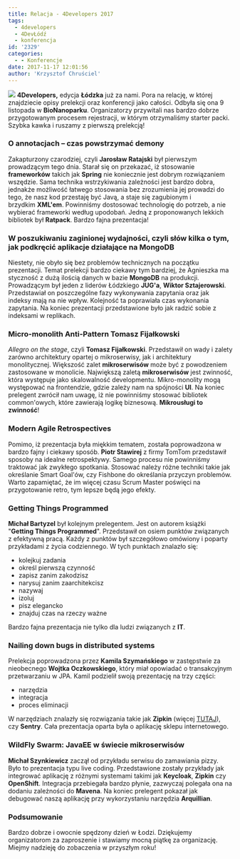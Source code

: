 ```yaml
---
title: Relacja - 4Developers 2017
tags:
  - 4developers
  - 4DevŁódź
  - konferencja
id: '2329'
categories:
  - - Konferencje
date: 2017-11-17 12:01:56
author: 'Krzysztof Chruściel'
---
```


![](http://codecouple.pl/wp-content/uploads/2017/10/4dev_Lodz_750x100-1.gif) **4Developers,** edycja **Łódzka** już za nami. Pora na relację, w której znajdziecie opisy prelekcji oraz konferencji jako całości. Odbyła się ona 9 listopada w **BioNanoparku**. Organizatorzy przywitali nas bardzo dobrze przygotowanym procesem rejestracji, w którym otrzymaliśmy starter packi. Szybka kawka i ruszamy z pierwszą prelekcją!
<!-- more -->
### O annotacjach – czas powstrzymać demony

Zakapturzony czarodziej, czyli **Jarosław Ratajski** był pierwszym prowadzącym tego dnia. Starał się on przekazać, iż stosowanie **frameworków** takich jak **Spring** nie koniecznie jest dobrym rozwiązaniem wszędzie. Sama technika wstrzykiwania zależności jest bardzo dobra, jednakże możliwość łatwego stosowania bez zrozumienia jej prowadzi do tego, że nasz kod przestaję być Javą, a staje się zagubionym i brzydkim **XML'em**. Powinniśmy dostosować technologię do potrzeb, a nie wybierać frameworki według upodobań. Jedną z proponowanych lekkich bibliotek był **Ratpack**. Bardzo fajna prezentacja!

### W poszukiwaniu zaginionej wydajności, czyli słów kilka o tym, jak podkręcić aplikacje działające na MongoDB

Niestety, nie obyło się bez problemów technicznych na początku prezentacji. Temat prelekcji bardzo ciekawy tym bardziej, że Agnieszka ma styczność z dużą ilością danych w bazie **MongoDB** na produkcji. Prowadzącym był jeden z liderów Łódzkiego **JUG'a**, **Wiktor Sztajerowski**. Przedstawiał on poszczególne fazy wykonywania zapytania oraz jak indeksy mają na nie wpływ. Kolejność ta poprawiała czas wykonania zapytania. Na koniec prezentacji przedstawione było jak radzić sobie z indeksami w replikach.

### Micro-monolith Anti-Pattern Tomasz Fijałkowski

_Allegro on the stage_, czyli **Tomasz Fijałkowski**. Przedstawił on wady i zalety zarówno architektury opartej o mikroserwisy, jak i architektury monolitycznej. Większość zalet **mikroserwisów** może być z powodzeniem zastosowane w monolicie. Największą zaletą **mikroserwisów** jest zwinność, która występuje jako skalowalność developmentu. Mikro-monolity mogą występować na frontendzie, gdzie zależy nam na spójności **UI**. Na koniec prelegent zwrócił nam uwagę, iż nie powinniśmy stosować bibliotek common'owych, które zawierają logikę biznesową. **Mikrousługi to zwinność**!

### Modern Agile Retrospectives

Pomimo, iż prezentacja była miękkim tematem, została poprowadzona w bardzo fajny i ciekawy sposób. **Piotr Stawirej** z firmy TomTom przedstawił sposoby na idealne retrospektywy. Samego procesu nie powinniśmy traktować jak zwykłego spotkania. Stosować należy różne techniki takie jak określanie Smart Goal'ów, czy Fishbone do określania przyczyn problemów. Warto zapamiętać, że im więcej czasu Scrum Master poświęci na przygotowanie retro, tym lepsze będą jego efekty.

### Getting Things Programmed

**Michał Bartyzel** był kolejnym prelegentem. Jest on autorem książki "**Getting Things Programmed**". Przedstawił on osiem punktów związanych z efektywną pracą. Każdy z punktów był szczegółowo omówiony i poparty przykładami z życia codziennego. W tych punktach znalazło się:

*   kolejkuj zadania
*   określ pierwszą czynność
*   zapisz zanim zakodzisz
*   narysuj zanim zaarchitekcisz
*   nazywaj
*   izoluj
*   pisz elegancko
*   znajduj czas na rzeczy ważne

Bardzo fajna prezentacja nie tylko dla ludzi związanych z **IT**.

### Nailing down bugs in distributed systems

Prelekcja poprowadzona przez **Kamila Szymańskiego** w zastępstwie za nieobecnego **Wojtka Oczkowskiego**, który miał opowiadać o transakcyjnym przetwarzaniu w JPA. Kamil podzielił swoją prezentację na trzy części:

*   narzędzia
*   integracja
*   proces eliminacji

W narzędziach znalazły się rozwiązania takie jak **Zipkin** (więcej [TUTAJ](http://codecouple.pl/2017/07/21/17-spring-boot-distributed-tracing-zipkin-i-sleuth/)), czy **Sentry**. Cała prezentacja oparta była o aplikację sklepu internetowego.

### WildFly Swarm: JavaEE w świecie mikroserwisów

**Michał Szynkiewicz** zaczął od przykładu serwisu do zamawiania pizzy. Było to prezentacja typu live coding. Przedstawione zostały przykłady jak integrować aplikację z różnymi systemami takimi jak **Keycloak**, **Zipkin** czy **OpenShift**. Integracja przebiegała bardzo płynie, zazwyczaj polegała ona na dodaniu zależności do **Mavena**. Na koniec prelegent pokazał jak debugować naszą aplikację przy wykorzystaniu narzędzia **Arquillian**.

### Podsumowanie

Bardzo dobrze i owocnie spędzony dzień w Łodzi. Dziękujemy organizatorom za zaproszenie i stawiamy mocną piątkę za organizację. Miejmy nadzieję do zobaczenia w przyszłym roku!